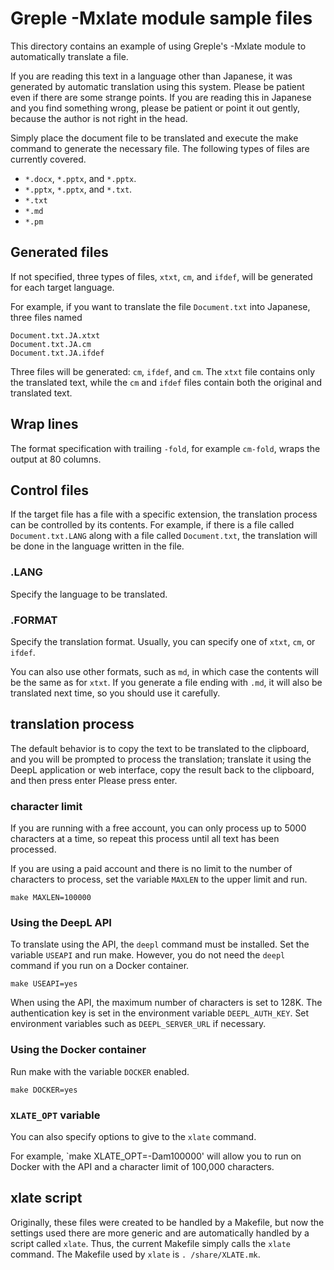 # Greple -Mxlate module sample files

This directory contains an example of using Greple's -Mxlate module to automatically translate a file.

If you are reading this text in a language other than Japanese, it was generated by automatic translation using this system. Please be patient even if there are some strange points. If you are reading this in Japanese and you find something wrong, please be patient or point it out gently, because the author is not right in the head.

Simply place the document file to be translated and execute the make command to generate the necessary file. The following types of files are currently covered.

- `*.docx`, `*.pptx`, and `*.pptx`.
- `*.pptx`, `*.pptx`, and `*.txt`.
- `*.txt`
- `*.md`
- `*.pm`

## Generated files

If not specified, three types of files, `xtxt`, `cm`, and `ifdef`, will be generated for each target language.

For example, if you want to translate the file `Document.txt` into Japanese, three files named

    Document.txt.JA.xtxt
    Document.txt.JA.cm
    Document.txt.JA.ifdef

Three files will be generated: `cm`, `ifdef`, and `cm`. The `xtxt` file contains only the translated text, while the `cm` and `ifdef` files contain both the original and translated text.

## Wrap lines

The format specification with trailing `-fold`, for example `cm-fold`, wraps the output at 80 columns.

## Control files

If the target file has a file with a specific extension, the translation process can be controlled by its contents. For example, if there is a file called `Document.txt.LANG` along with a file called `Document.txt`, the translation will be done in the language written in the file.

### .LANG

Specify the language to be translated.

### .FORMAT

Specify the translation format. Usually, you can specify one of `xtxt`, `cm`, or `ifdef`.

You can also use other formats, such as `md`, in which case the contents will be the same as for `xtxt`. If you generate a file ending with `.md`, it will also be translated next time, so you should use it carefully.

## translation process

The default behavior is to copy the text to be translated to the clipboard, and you will be prompted to process the translation; translate it using the DeepL application or web interface, copy the result back to the clipboard, and then press enter Please press enter.

### character limit

If you are running with a free account, you can only process up to 5000 characters at a time, so repeat this process until all text has been processed.

If you are using a paid account and there is no limit to the number of characters to process, set the variable `MAXLEN` to the upper limit and run.

    make MAXLEN=100000

### Using the DeepL API

To translate using the API, the `deepl` command must be installed. Set the variable `USEAPI` and run make. However, you do not need the `deepl` command if you run on a Docker container.

    make USEAPI=yes

When using the API, the maximum number of characters is set to 128K. The authentication key is set in the environment variable `DEEPL_AUTH_KEY`. Set environment variables such as `DEEPL_SERVER_URL` if necessary.

### Using the Docker container

Run make with the variable `DOCKER` enabled.

    make DOCKER=yes

### `XLATE_OPT` variable

You can also specify options to give to the `xlate` command.

For example, `make XLATE_OPT=-Dam100000' will allow you to run on Docker with the API and a character limit of 100,000 characters.

## xlate script

Originally, these files were created to be handled by a Makefile, but now the settings used there are more generic and are automatically handled by a script called `xlate`. Thus, the current Makefile simply calls the `xlate` command. The Makefile used by `xlate` is `. /share/XLATE.mk`.
